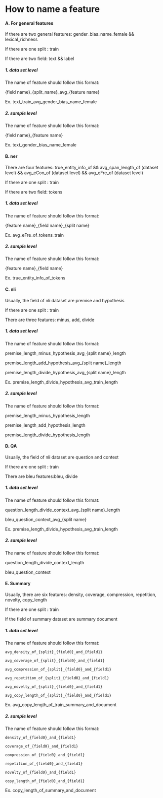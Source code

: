 # How to name a feature

#### A. For general features

If there are two general features:  gender_bias_name_female &&  lexical_richness

If there are one split :   train

If there are two field:    text  && label

##### 1. data set level

The name of feature should follow this format:

{field name}\_{split_name}\_avg_{feature name}

Ex. text_train_avg_gender_bias_name_female

##### 2. sample level

The name of feature should follow this format:

{field name}_{feature name}

Ex. text_gender_bias_name_female

#### B.  ner

There are four features: true_entity_info_of  && avg_span_length_of (dataset level)  &&  avg_eCon_of (dataset level)  &&  avg_eFre_of (dataset level)

If there are one split :   train

If there are two field:    tokens

##### 1. data set level

The name of feature should follow this format:

{feature name}\_{field name}_{split name}

Ex. avg_eFre_of_tokens_train

##### 2. sample level

The name of feature should follow this format:

{feature name}_{field name}

Ex. true_entity_info_of_tokens

#### C. nli

Usually, the field of nli dataset are premise and hypothesis

If there are one split :   train

There are three features: minus, add, divide

##### 1. data set level

The name of feature should follow this format:

premise\_length\_minus_hypothesis_avg\_{split name}_length

premise\_length\_add_hypothesis_avg\_{split name}_length

premise\_length\_divide_hypothesis_avg\_{split name}_length

Ex. premise\_length\_divide_hypothesis_avg\_train_length

##### 2. sample level

The name of feature should follow this format:

premise\_length\_minus_hypothesis_length

premise\_length\_add_hypothesis_length

premise\_length\_divide_hypothesis_length

#### D. QA

Usually, the field of nli dataset are question and context

If there are one split :   train

There are bleu features:bleu, divide

##### 1. data set level

The name of feature should follow this format:

question\_length\_divide_context\_avg\_{split name}_length

bleu_question_context_avg_{split name}

Ex. premise\_length\_divide_hypothesis_avg\_train_length

##### 2. sample level

The name of feature should follow this format:

question\_length\_divide_context_length

bleu_question_context

#### E. Summary

Usually, there are six features: density, coverage, compression, repetition, novelty, copy_length

If there are one split :   train

If the field of summary dataset are summary document

##### 1. data set level

The name of feature should follow this format:

```
avg_density_of_{split}_{field0}_and_{field1}
```

```
avg_coverage_of_{split}_{field0}_and_{field1}
```

```
avg_compression_of_{split}_{field0}_and_{field1}
```

```
avg_repetition_of_{split}_{field0}_and_{field1}
```

```
avg_novelty_of_{split}_{field0}_and_{field1}
```

```
avg_copy_length_of_{split}_{field0}_and_{field1}
```

Ex.  avg_copy_length_of\_train\_summary\_and_document

##### 2. sample level

The name of feature should follow this format:

```
density_of_{field0}_and_{field1}
```

```
coverage_of_{field0}_and_{field1}
```

```
compression_of_{field0}_and_{field1}
```

```
repetition_of_{field0}_and_{field1}
```

```
novelty_of_{field0}_and_{field1}
```

```
copy_length_of_{field0}_and_{field1}
```

Ex. copy_length_of\_summary\_and_document
